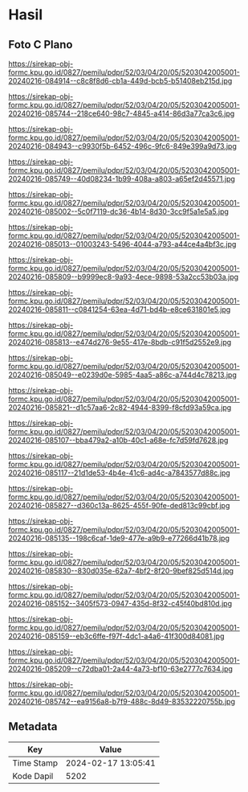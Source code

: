 # Hasil

## Foto C Plano

https://sirekap-obj-formc.kpu.go.id/0827/pemilu/pdpr/52/03/04/20/05/5203042005001-20240216-084914--c8c8f8d6-cb1a-449d-bcb5-b51408eb215d.jpg

https://sirekap-obj-formc.kpu.go.id/0827/pemilu/pdpr/52/03/04/20/05/5203042005001-20240216-085744--218ce640-98c7-4845-a414-86d3a77ca3c6.jpg

https://sirekap-obj-formc.kpu.go.id/0827/pemilu/pdpr/52/03/04/20/05/5203042005001-20240216-084943--c9930f5b-6452-496c-9fc6-849e399a9d73.jpg

https://sirekap-obj-formc.kpu.go.id/0827/pemilu/pdpr/52/03/04/20/05/5203042005001-20240216-085749--40d08234-1b99-408a-a803-a65ef2d45571.jpg

https://sirekap-obj-formc.kpu.go.id/0827/pemilu/pdpr/52/03/04/20/05/5203042005001-20240216-085002--5c0f7119-dc36-4b14-8d30-3cc9f5a1e5a5.jpg

https://sirekap-obj-formc.kpu.go.id/0827/pemilu/pdpr/52/03/04/20/05/5203042005001-20240216-085013--01003243-5496-4044-a793-a44ce4a4bf3c.jpg

https://sirekap-obj-formc.kpu.go.id/0827/pemilu/pdpr/52/03/04/20/05/5203042005001-20240216-085809--b9999ec8-9a93-4ece-9898-53a2cc53b03a.jpg

https://sirekap-obj-formc.kpu.go.id/0827/pemilu/pdpr/52/03/04/20/05/5203042005001-20240216-085811--c0841254-63ea-4d71-bd4b-e8ce631801e5.jpg

https://sirekap-obj-formc.kpu.go.id/0827/pemilu/pdpr/52/03/04/20/05/5203042005001-20240216-085813--e474d276-9e55-417e-8bdb-c91f5d2552e9.jpg

https://sirekap-obj-formc.kpu.go.id/0827/pemilu/pdpr/52/03/04/20/05/5203042005001-20240216-085049--e0239d0e-5985-4aa5-a86c-a744d4c78213.jpg

https://sirekap-obj-formc.kpu.go.id/0827/pemilu/pdpr/52/03/04/20/05/5203042005001-20240216-085821--d1c57aa6-2c82-4944-8399-f8cfd93a59ca.jpg

https://sirekap-obj-formc.kpu.go.id/0827/pemilu/pdpr/52/03/04/20/05/5203042005001-20240216-085107--bba479a2-a10b-40c1-a68e-fc7d59fd7628.jpg

https://sirekap-obj-formc.kpu.go.id/0827/pemilu/pdpr/52/03/04/20/05/5203042005001-20240216-085117--21d1de53-4b4e-41c6-ad4c-a7843577d88c.jpg

https://sirekap-obj-formc.kpu.go.id/0827/pemilu/pdpr/52/03/04/20/05/5203042005001-20240216-085827--d360c13a-8625-455f-90fe-ded813c99cbf.jpg

https://sirekap-obj-formc.kpu.go.id/0827/pemilu/pdpr/52/03/04/20/05/5203042005001-20240216-085135--198c6caf-1de9-477e-a9b9-e77266d41b78.jpg

https://sirekap-obj-formc.kpu.go.id/0827/pemilu/pdpr/52/03/04/20/05/5203042005001-20240216-085830--830d035e-62a7-4bf2-8f20-9bef825d514d.jpg

https://sirekap-obj-formc.kpu.go.id/0827/pemilu/pdpr/52/03/04/20/05/5203042005001-20240216-085152--3405f573-0947-435d-8f32-c45f40bd810d.jpg

https://sirekap-obj-formc.kpu.go.id/0827/pemilu/pdpr/52/03/04/20/05/5203042005001-20240216-085159--eb3c6ffe-f97f-4dc1-a4a6-41f300d84081.jpg

https://sirekap-obj-formc.kpu.go.id/0827/pemilu/pdpr/52/03/04/20/05/5203042005001-20240216-085209--c72dba01-2a44-4a73-bf10-63e2777c7634.jpg

https://sirekap-obj-formc.kpu.go.id/0827/pemilu/pdpr/52/03/04/20/05/5203042005001-20240216-085742--ea9156a8-b7f9-488c-8d49-83532220755b.jpg


## Metadata

| Key        | Value               |
| ---------- | ------------------- |
| Time Stamp | 2024-02-17 13:05:41 |
| Kode Dapil | 5202                |



